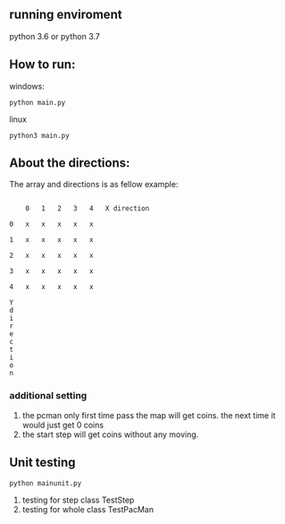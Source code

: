 ## running enviroment

python 3.6 or python 3.7

## How to run:


windows:
```
python main.py
```

linux
```
python3 main.py
```
## About the directions:

The array and directions is as fellow example:

```

	0	1	2	3	4	X direction

0	x	x	x	x	x

1	x	x	x	x	x

2	x	x	x	x	x

3	x	x	x	x	x

4	x	x	x	x	x

Y
d
i
r
e
c
t
i
o
n
```
### additional setting

1. the pcman only first time pass the map will get coins. the next time it would just get 0 coins 
2. the start step will get coins without any moving.

## Unit testing

```
python mainunit.py
```

1. testing for step class TestStep
2. testing for whole class TestPacMan